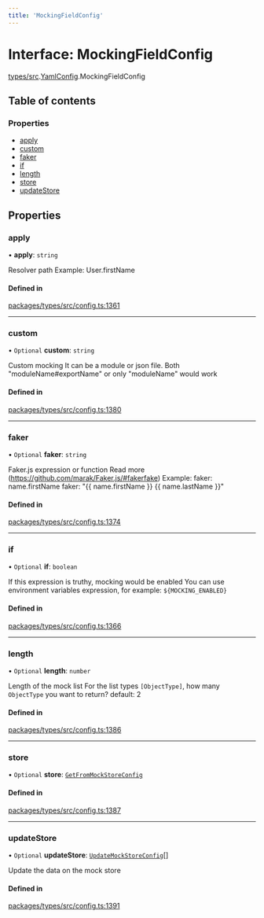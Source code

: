 ```yaml
---
title: 'MockingFieldConfig'
---
```


# Interface: MockingFieldConfig

[types/src](../modules/types_src).[YamlConfig](../modules/types_src.YamlConfig).MockingFieldConfig

## Table of contents

### Properties

- [apply](types_src.YamlConfig.MockingFieldConfig#apply)
- [custom](types_src.YamlConfig.MockingFieldConfig#custom)
- [faker](types_src.YamlConfig.MockingFieldConfig#faker)
- [if](types_src.YamlConfig.MockingFieldConfig#if)
- [length](types_src.YamlConfig.MockingFieldConfig#length)
- [store](types_src.YamlConfig.MockingFieldConfig#store)
- [updateStore](types_src.YamlConfig.MockingFieldConfig#updatestore)

## Properties

### apply

• **apply**: `string`

Resolver path
Example: User.firstName

#### Defined in

[packages/types/src/config.ts:1361](https://github.com/Urigo/graphql-mesh/blob/master/packages/types/src/config.ts#L1361)

___

### custom

• `Optional` **custom**: `string`

Custom mocking
It can be a module or json file.
Both "moduleName#exportName" or only "moduleName" would work

#### Defined in

[packages/types/src/config.ts:1380](https://github.com/Urigo/graphql-mesh/blob/master/packages/types/src/config.ts#L1380)

___

### faker

• `Optional` **faker**: `string`

Faker.js expression or function
Read more (https://github.com/marak/Faker.js/#fakerfake)
Example:
faker: name.firstName
faker: "\{\{ name.firstName }} \{\{ name.lastName }}"

#### Defined in

[packages/types/src/config.ts:1374](https://github.com/Urigo/graphql-mesh/blob/master/packages/types/src/config.ts#L1374)

___

### if

• `Optional` **if**: `boolean`

If this expression is truthy, mocking would be enabled
You can use environment variables expression, for example: `${MOCKING_ENABLED}`

#### Defined in

[packages/types/src/config.ts:1366](https://github.com/Urigo/graphql-mesh/blob/master/packages/types/src/config.ts#L1366)

___

### length

• `Optional` **length**: `number`

Length of the mock list
For the list types `[ObjectType]`, how many `ObjectType` you want to return?
default: 2

#### Defined in

[packages/types/src/config.ts:1386](https://github.com/Urigo/graphql-mesh/blob/master/packages/types/src/config.ts#L1386)

___

### store

• `Optional` **store**: [`GetFromMockStoreConfig`](types_src.YamlConfig.GetFromMockStoreConfig)

#### Defined in

[packages/types/src/config.ts:1387](https://github.com/Urigo/graphql-mesh/blob/master/packages/types/src/config.ts#L1387)

___

### updateStore

• `Optional` **updateStore**: [`UpdateMockStoreConfig`](types_src.YamlConfig.UpdateMockStoreConfig)[]

Update the data on the mock store

#### Defined in

[packages/types/src/config.ts:1391](https://github.com/Urigo/graphql-mesh/blob/master/packages/types/src/config.ts#L1391)
